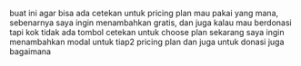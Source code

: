 buat ini agar bisa ada cetekan untuk pricing plan mau pakai yang mana, sebenarnya saya ingin menambahkan gratis, dan juga kalau mau berdonasi
tapi kok tidak ada tombol cetekan untuk choose plan
sekarang saya ingin menambahkan modal untuk tiap2 pricing plan dan juga untuk donasi juga bagaimana